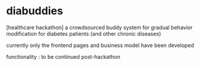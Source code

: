 diabuddies
==========

[healthcare hackathon] a crowdsourced buddy system for gradual behavior modification for diabetes patients (and other chronic diseases)

currently only the frontend pages and business model have been developed

functionality : to be continued post-hackathon
